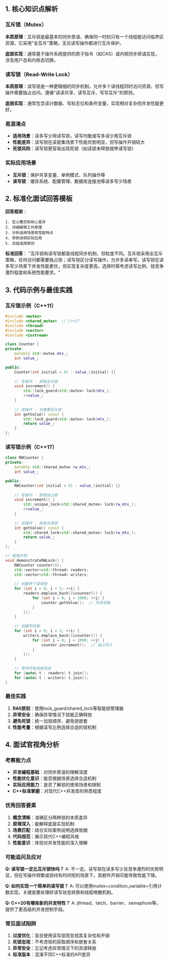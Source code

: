 
## 1. 核心知识点解析

### 互斥锁（Mutex）
**本质原理**：互斥锁是最基本的同步原语，确保同一时刻只有一个线程能访问临界区资源。它采用"全互斥"策略，无论读写操作都进行互斥保护。

**底层实现**：通常基于操作系统提供的原子指令（如CAS）或内核同步原语实现，涉及用户态和内核态切换。

### 读写锁（Read-Write Lock）
**本质原理**：读写锁是一种更精细的同步机制，允许多个读线程同时访问资源，但写操作需要独占访问。遵循"读读共享、读写互斥、写写互斥"的原则。

**底层实现**：通常包含读计数器、写标志位和条件变量，实现相对复杂但并发性能更好。

### 易混淆点
- **适用场景**：读多写少用读写锁，读写均衡或写多读少用互斥锁
- **性能差异**：读写锁在读密集场景下性能优势明显，但写操作开销较大
- **死锁风险**：读写锁更容易出现死锁（如读锁未释放就申请写锁）

### 实际应用场景
- **互斥锁**：保护共享变量、单例模式、队列操作等
- **读写锁**：缓存系统、配置管理、数据库连接池等读多写少场景

## 2. 标准化面试回答模板

**回答框架**：
```
1. 定义概念和核心差异
2. 详细解释工作原理
3. 分析适用场景和性能特点
4. 举例说明实际应用
5. 总结选择原则
```

**标准回答**：
"互斥锁和读写锁都是线程同步机制，但粒度不同。互斥锁采用全互斥策略，任何访问都需要独占锁；读写锁区分读写操作，允许多读单写。读写锁在读多写少场景下并发性能更优，但实现复杂度更高。选择时需考虑读写比例、锁竞争激烈程度和系统性能要求。"

## 3. 代码示例与最佳实践

### 互斥锁示例（C++11）
```cpp
#include <mutex>
#include <shared_mutex>  // C++17
#include <thread>
#include <vector>
#include <iostream>

class Counter {
private:
    mutable std::mutex mtx_;
    int value_;

public:
    Counter(int initial = 0) : value_(initial) {}
    
    // 写操作 - 获取互斥锁
    void increment() {
        std::lock_guard<std::mutex> lock(mtx_);
        ++value_;
    }
    
    // 读操作 - 也需要互斥锁
    int getValue() const {
        std::lock_guard<std::mutex> lock(mtx_);
        return value_;
    }
};
```

### 读写锁示例（C++17）
```cpp
class RWCounter {
private:
    mutable std::shared_mutex rw_mtx_;
    int value_;

public:
    RWCounter(int initial = 0) : value_(initial) {}
    
    // 写操作 - 获取独占锁
    void increment() {
        std::unique_lock<std::shared_mutex> lock(rw_mtx_);
        ++value_;
    }
    
    // 读操作 - 获取共享锁
    int getValue() const {
        std::shared_lock<std::shared_mutex> lock(rw_mtx_);
        return value_;
    }
};

// 使用示例
void demonstrateRWLock() {
    RWCounter counter(0);
    std::vector<std::thread> readers;
    std::vector<std::thread> writers;
    
    // 创建多个读线程
    for (int i = 0; i < 5; ++i) {
        readers.emplace_back([&counter]() {
            for (int j = 0; j < 1000; ++j) {
                counter.getValue();  // 共享读取
            }
        });
    }
    
    // 创建写线程
    for (int i = 0; i < 2; ++i) {
        writers.emplace_back([&counter]() {
            for (int j = 0; j < 1000; ++j) {
                counter.increment();  // 独占写入
            }
        });
    }
    
    // 等待所有线程完成
    for (auto& t : readers) t.join();
    for (auto& t : writers) t.join();
}
```

### 最佳实践
1. **RAII原则**：使用lock_guard/shared_lock等智能锁管理器
2. **异常安全**：确保异常情况下锁能正确释放
3. **避免死锁**：统一加锁顺序，避免锁嵌套
4. **性能考量**：根据读写比例选择合适的锁机制

## 4. 面试官视角分析

### 考察能力点
- **并发编程基础**：对同步原语的理解深度
- **性能优化意识**：能否根据场景选择合适机制
- **实际应用能力**：是否了解锁的使用场景和限制
- **C++标准掌握**：对现代C++并发库的熟悉程度

### 优秀回答要素
1. **概念清晰**：准确区分两种锁的本质差异
2. **原理深入**：能解释底层实现机制
3. **场景匹配**：结合实际案例说明选择依据
4. **代码规范**：展示现代C++编程风格
5. **性能意识**：体现对并发性能的深入理解

### 可能追问及应对
**Q: 读写锁一定比互斥锁快吗？**
A: 不一定。读写锁在读多写少且竞争激烈时优势明显，但在写操作频繁或锁持有时间短的场景下，其额外开销可能导致性能下降。

**Q: 如何实现一个简单的读写锁？**
A: 可以使用mutex+condition_variable+引用计数实现，关键是要处理好读写状态转换和线程唤醒机制。

**Q: C++20有哪些新的并发特性？**
A: jthread、latch、barrier、semaphore等，提供了更高级的并发控制手段。


### 常见面试陷阱
1. **过度优化**：盲目使用读写锁而忽视其复杂性和开销
2. **死锁忽视**：不考虑锁的获取顺序和嵌套关系
3. **异常安全**：忘记考虑异常情况下的资源释放
4. **标准版本**：混淆不同C++标准的API差异
